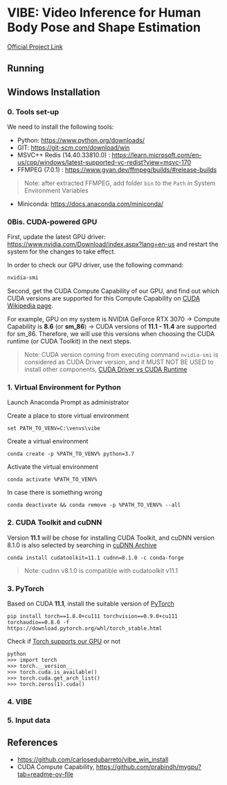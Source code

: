 # VIBE: Video Inference for Human Body Pose and Shape Estimation
[Official Project Link](https://github.com/mkocabas/VIBE)

## Running

## Windows Installation

### 0. Tools set-up
We need to install the following tools:
- Python: https://www.python.org/downloads/
- GIT: https://git-scm.com/download/win
- MSVC++ Redis (14.40.33810.0) : https://learn.microsoft.com/en-us/cpp/windows/latest-supported-vc-redist?view=msvc-170
- FFMPEG (7.0.1) : https://www.gyan.dev/ffmpeg/builds/#release-builds
> Note: after extracted FFMPEG, add folder `bin` to the `Path` in System Environment Variables

- Miniconda: https://docs.anaconda.com/miniconda/

### 0Bis. CUDA-powered GPU 
First, update the latest GPU driver: https://www.nvidia.com/Download/index.aspx?lang=en-us and restart the system for the changes to take effect.

In order to check our GPU driver, use the following command:
```sh
nvidia-smi
```
Second, get the CUDA Compute Capability of our GPU, and find out which CUDA versions are supported for this Compute Capability on [CUDA Wikipedia page](https://en.wikipedia.org/wiki/CUDA#GPUs_supported).

For example, GPU on my system is NVIDIA GeForce RTX 3070 -> Compute Capability is **8.6** (or **sm_86**) -> CUDA versions of **11.1 - 11.4** are supported for sm_86. Therefore, we will use this versions when choosing the CUDA runtime (or CUDA Toolkit) in the next steps.

> Note: CUDA version coming from executing command `nvidia-smi` is considered as CUDA Driver version, and it MUST NOT BE USED to install other components, [CUDA Driver vs CUDA Runtime](https://stackoverflow.com/questions/53422407/different-cuda-versions-shown-by-nvcc-and-nvidia-smi)

### 1. Virtual Environment for Python
Launch Anaconda Prompt as administrator

Create a place to store virtual environment
```Shell
set PATH_TO_VENV=C:\venvs\vibe
```
Create a virtual environment
```Shell
conda create -p %PATH_TO_VENV% python=3.7
```
Activate the virtual environment
```Shell
conda activate %PATH_TO_VENV%
```
In case there is something wrong
```Shell
conda deactivate && conda remove -p %PATH_TO_VENV% --all
```

### 2. CUDA Toolkit and cuDNN
Version **11.1** will be chose for installing CUDA Toolkit, and cuDNN version 8.1.0 is also selected by searching in [cuDNN Archive](https://developer.nvidia.com/rdp/cudnn-archive)
```Shell
conda install cudatoolkit=11.1 cudnn=8.1.0 -c conda-forge
```
> Note: cudnn v8.1.0 is compatible with cudatoolkit v11.1

### 3. PyTorch
Based on CUDA **11.1**, install the suitable version of [PyTorch](https://pytorch.org/get-started/previous-versions/)
```Shell
pip install torch==1.8.0+cu111 torchvision==0.9.0+cu111 torchaudio==0.8.0 -f https://download.pytorch.org/whl/torch_stable.html
```
Check if [Torch supports our GPU](https://stackoverflow.com/questions/60987997/why-torch-cuda-is-available-returns-false-even-after-installing-pytorch-with) or not
```
python
>>> import torch
>>> torch.__version__
>>> torch.cuda.is_available()
>>> torch.cuda.get_arch_list()
>>> torch.zeros(1).cuda()
```

### 4. VIBE

### 5. Input data

## References
- https://github.com/carlosedubarreto/vibe_win_install
- CUDA Compute Capability, https://github.com/prabindh/mygpu?tab=readme-ov-file

